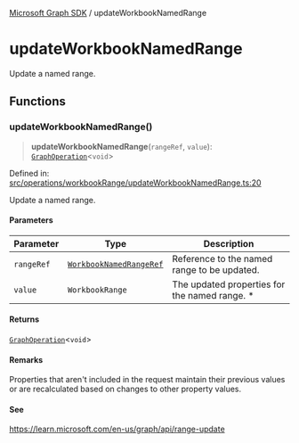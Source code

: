 [Microsoft Graph SDK](README.md) / updateWorkbookNamedRange

# updateWorkbookNamedRange

Update a named range.

## Functions

### updateWorkbookNamedRange()

> **updateWorkbookNamedRange**(`rangeRef`, `value`): [`GraphOperation`](GraphOperation.md#graphoperation)\<`void`\>

Defined in: [src/operations/workbookRange/updateWorkbookNamedRange.ts:20](https://github.com/Future-Secure-AI/microsoft-graph/blob/main/src/operations/workbookRange/updateWorkbookNamedRange.ts#L20)

Update a named range.

#### Parameters

| Parameter | Type | Description |
| ------ | ------ | ------ |
| `rangeRef` | [`WorkbookNamedRangeRef`](WorkbookNamedRange.md#workbooknamedrangeref) | Reference to the named range to be updated. |
| `value` | `WorkbookRange` | The updated properties for the named range. * |

#### Returns

[`GraphOperation`](GraphOperation.md#graphoperation)\<`void`\>

#### Remarks

Properties that aren't included in the request maintain their previous values or are recalculated based on changes to other property values.

#### See

https://learn.microsoft.com/en-us/graph/api/range-update
